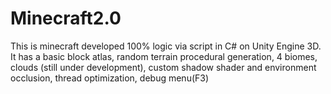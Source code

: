 # Minecraft2.0
This is minecraft developed 100% logic via script in C# on Unity Engine 3D. It has a basic block atlas, random terrain procedural generation, 4 biomes, clouds (still under development), custom shadow shader and environment occlusion, thread optimization, debug menu(F3)
